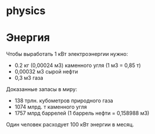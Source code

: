 # physics

# Энергия

Чтобы выработать 1 кВт электроэнергии нужно:  
- 0.2 кг (0,00024 м3) каменного угля (1 м3 = 0,85 т)
- 0,00032 м3 сырой нефти  
- 0,3 м3 газа

Доказанные запасы в миру:
- 138 трлн. кубометров природного газа
- 1074 млрд. т каменного угля
- 1757 млрд баррелей (1 баррель нефти = 0,158988 м3)  

Один человек расходует 100 кВт энергии в месяц.
